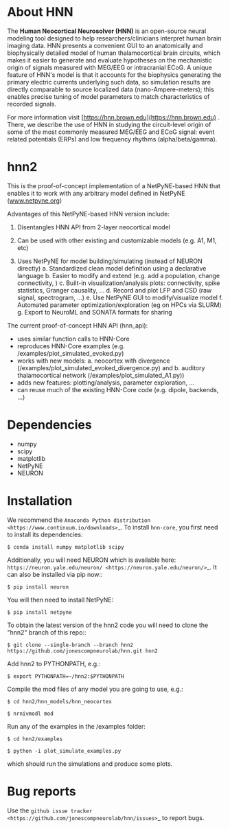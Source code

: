 # About HNN

The **Human Neocortical Neurosolver (HNN)** is an open-source neural modeling tool designed to help
researchers/clinicians interpret human brain imaging data. HNN presents a convenient GUI to an
anatomically and biophysically detailed model of human thalamocortical brain circuits, which
makes it easier to generate and evaluate hypotheses on the mechanistic origin of signals measured
with MEG/EEG or intracranial ECoG. A unique feature of HNN's model is that it accounts for the
biophysics generating the primary electric currents underlying such data, so simulation results
are directly comparable to source localized data (nano-Ampere-meters); this enables precise
tuning of model parameters to match characteristics of recorded signals.
 
For more information visit [https://hnn.brown.edu](https://hnn.brown.edu) . There, we describe the use of HNN in studying the
circuit-level origin of some of the most commonly measured MEG/EEG and ECoG signal: event related
potentials (ERPs) and low frequency rhythms (alpha/beta/gamma).


hnn2
========

This is the proof-of-concept implementation of a NetPyNE-based HNN that enables it to work with any arbitrary model defined in NetPyNE (www.netpyne.org)  

Advantages of this NetPyNE-based HNN version include:

1. Disentangles HNN API from 2-layer neocortical model

2. Can be used with other existing and customizable models (e.g. A1, M1, etc)

3. Uses NetPyNE for model building/simulating (instead of NEURON directly) 
	a. Standardized clean model definition using a declarative language
	b. Easier to modify and extend (e.g. add a population, change connectivity, )
	c. Built-in visualization/analysis plots: connectivity, spike statistics, Granger causality, ...
	d. Record and plot LFP and CSD (raw signal, spectrogram, ...)
	e. Use NetPyNE GUI to modify/visualize model
	f. Automated parameter optimization/exploration (eg on HPCs via SLURM)
	g. Export to NeuroML and SONATA formats for sharing


The current proof-of-concept HNN API (hnn_api):

- uses similar function calls to HNN-Core  
- reproduces HNN-Core examples (e.g. /examples/plot_simulated_evoked.py)
- works with new models: 
	a. neocortex with divergence (/examples/plot_simulated_evoked_divergence.py) and 
	b. auditory thalamocortical network (/examples/plot_simulated_A1.py))  
- adds new features: plotting/analysis, parameter exploration, ...
- can reuse much of the existing HNN-Core code (e.g. dipole, backends, …) 



Dependencies
============

* numpy
* scipy
* matplotlib
* NetPyNE
* NEURON

Installation
============

We recommend the `Anaconda Python distribution <https://www.continuum.io/downloads>`_. To install ``hnn-core``, you first need to install its dependencies:

	$ conda install numpy matplotlib scipy

Additionally, you will need NEURON which is available here: `https://neuron.yale.edu/neuron/ <https://neuron.yale.edu/neuron/>`_. It can also be installed via pip now::

	$ pip install neuron

You will then need to install NetPyNE:

    $ pip install netpyne

To obtain the latest version of the hnn2 code you will need to clone the "hnn2" branch of this repo::

	$ git clone --single-branch --branch hnn2 https://github.com/jonescompneurolab/hnn.git hnn2

Add hnn2 to PYTHONPATH, e.g.:

	$ export PYTHONPATH=~/hnn2:$PYTHONPATH

Compile the mod files of any model you are going to use, e.g.:

    $ cd hnn2/hnn_models/hnn_neocortex

    $ nrnivmodl mod

Run any of the examples in the /examples folder:

	$ cd hnn2/examples

	$ python -i plot_simulate_examples.py

which should run the simulations and produce some plots.


Bug reports
===========

Use the `github issue tracker <https://github.com/jonescompneurolab/hnn/issues>`_ to report bugs.



